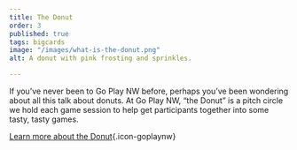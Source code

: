 ```yaml
---
title: The Donut
order: 3
published: true
tags: bigcards
image: "/images/what-is-the-donut.png"
alt: A donut with pink frosting and sprinkles.

---
```

If you’ve never been to Go Play NW before, perhaps you’ve been wondering about all this talk about donuts. At Go Play NW, “the Donut” is a pitch circle we hold each game session to help get participants together into some tasty, tasty games.

[Learn more about the Donut](/the-donut){.icon-goplaynw}
